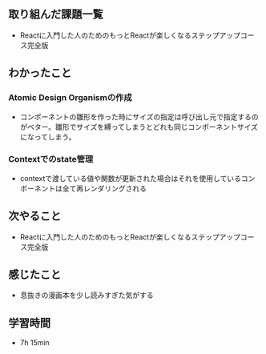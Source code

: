 ## 取り組んだ課題一覧
- Reactに入門した人のためのもっとReactが楽しくなるステップアップコース完全版
## わかったこと
### Atomic Design Organismの作成
- コンポーネントの雛形を作った時にサイズの指定は呼び出し元で指定するのがベター。雛形でサイズを縛ってしまうとどれも同じコンポーネントサイズになってしまう。
### Contextでのstate管理
- contextで渡している値や関数が更新された場合はそれを使用しているコンポーネントは全て再レンダリングされる
## 次やること
- Reactに入門した人のためのもっとReactが楽しくなるステップアップコース完全版
## 感じたこと
- 息抜きの漫画本を少し読みすぎた気がする
## 学習時間
- 7h 15min